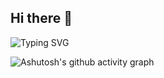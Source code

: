 ## Hi there 👋
![Typing SVG](https://readme-typing-svg.demolab.com/?lines=First+line+of+text;Second+line+of+text)
<!--
**zzkuner/zzkuner** is a ✨ _special_ ✨ repository because its `README.md` (this file) appears on your GitHub profile.

Here are some ideas to get you started:

- 🔭 I’m currently working on ...
- 🌱 I’m currently learning ...
- 👯 I’m looking to collaborate on ...
- 🤔 I’m looking for help with ...
- 💬 Ask me about ...
- 📫 How to reach me: ...
- 😄 Pronouns: ...
- ⚡ Fun fact: ...
-->

![Ashutosh's github activity graph](https://github-readme-activity-graph.vercel.app/graph?username=zzkuner)
